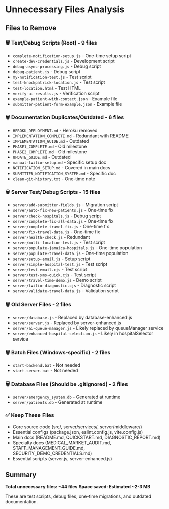 # Unnecessary Files Analysis

## Files to Remove

### 🗑️ Test/Debug Scripts (Root) - 9 files
- `complete-notification-setup.js` - One-time setup script
- `create-dev-credentials.js` - Development script
- `debug-async-processing.js` - Debug script
- `debug-patient.js` - Debug script
- `my-notification-test.js` - Test script
- `test-knockpatrick-location.js` - Test script
- `test-location.html` - Test HTML
- `verify-ai-results.js` - Verification script
- `example-patient-with-contact.json` - Example file
- `submitter-patient-form-example.json` - Example file

### 🗑️ Documentation Duplicates/Outdated - 6 files
- `HEROKU_DEPLOYMENT.md` - Heroku removed
- `IMPLEMENTATION_COMPLETE.md` - Redundant with README
- `IMPLEMENTATION_GUIDE.md` - Outdated
- `PHASE1_COMPLETE.md` - Old milestone
- `PHASE2_COMPLETE.md` - Old milestone  
- `UPDATE_GUIDE.md` - Outdated
- `manual-twilio-setup.md` - Specific setup doc
- `NOTIFICATION_SETUP.md` - Covered in main docs
- `SUBMITTER_NOTIFICATION_SYSTEM.md` - Specific doc
- `clean-git-history.txt` - One-time note

### 🗑️ Server Test/Debug Scripts - 15 files
- `server/add-submitter-fields.js` - Migration script
- `server/auto-fix-new-patients.js` - One-time fix
- `server/check-hospitals.js` - Debug script
- `server/complete-fix-all-data.js` - One-time fix
- `server/complete-travel-fix.js` - One-time fix
- `server/fix-travel-data.js` - One-time fix
- `server/health-check.js` - Redundant
- `server/multi-location-test.js` - Test script
- `server/populate-jamaica-hospitals.js` - One-time population
- `server/populate-travel-data.js` - One-time population
- `server/setup-email.js` - Setup script
- `server/simple-hospital-test.js` - Test script
- `server/test-email.cjs` - Test script
- `server/test-sms-quick.cjs` - Test script
- `server/travel-time-demo.js` - Demo script
- `server/twilio-diagnostic.cjs` - Diagnostic script
- `server/validate-travel-data.js` - Validation script

### 🗑️ Old Server Files - 2 files
- `server/database.js` - Replaced by database-enhanced.js
- `server/server.js` - Replaced by server-enhanced.js
- `server/ai-queue-manager.js` - Likely replaced by queueManager service
- `server/enhanced-hospital-selection.js` - Likely in hospitalSelector service

### 🗑️ Batch Files (Windows-specific) - 2 files
- `start-backend.bat` - Not needed
- `start-server.bat` - Not needed

### 🗑️ Database Files (Should be .gitignored) - 2 files  
- `server/emergency_system.db` - Generated at runtime
- `server/patients.db` - Generated at runtime

### ✅ Keep These Files
- Core source code (src/, server/services/, server/middleware/)
- Essential configs (package.json, eslint.config.js, vite.config.js)
- Main docs (README.md, QUICKSTART.md, DIAGNOSTIC_REPORT.md)
- Specialty docs (MEDICAL_MARKET_AUDIT.md, STAFF_MANAGEMENT_GUIDE.md, SECURITY_DEMO_CREDENTIALS.md)
- Essential scripts (server.js, server-enhanced.js)

## Summary
**Total unnecessary files: ~44 files**
**Space saved: Estimated ~2-3 MB**

These are test scripts, debug files, one-time migrations, and outdated documentation.
